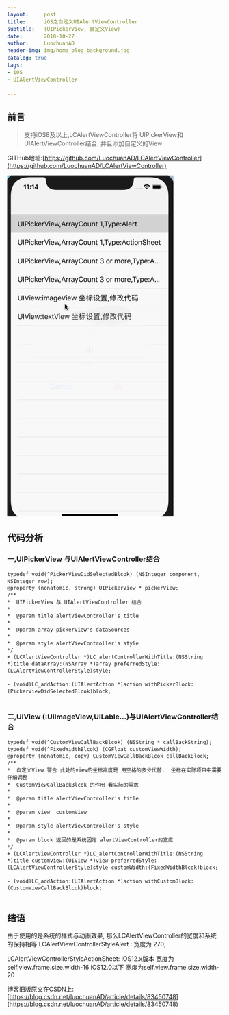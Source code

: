 ```yaml
---
layout:     post
title:      iOS之自定义UIAlertViewController 
subtitle:   (UIPickerView, 自定义View)
date:       2018-10-27
author:     LuochuanAD
header-img: img/home_blog_background.jpg
catalog: true
tags:
- iOS 
- UIAlertViewController

---
```


## 前言

>支持iOS8及以上,LCAlertViewController将 UIPickerView和UIAlertViewController结合, 并且添加自定义的View


GITHub地址:[https://github.com/LuochuanAD/LCAlertViewController](https://github.com/LuochuanAD/LCAlertViewController)

![gif](https://github.com/LuochuanAD/LCAlertViewController/blob/master/LCAlertViewController/demo.gif)



## 代码分析


### 一,UIPickerView 与UIAlertViewController结合

```
typedef void(^PickerViewDidSelectedBlcok) (NSInteger component, NSInteger row);
@property (nonatomic, strong) UIPickerView * pickerView;
/**
*  UIPickerView 与 UIAlertViewController 结合
*
*  @param title alertViewController's title
*
*  @param array pickerView's dataSources
*
*  @param style alertViewController's style
*/
+ (LCAlertViewController *)LC_alertControllerWithTitle:(NSString *)title dataArray:(NSArray *)array preferredStyle:(LCAlertViewControllerStyle)style;

- (void)LC_addAction:(UIAlertAction *)action withPickerBlock:(PickerViewDidSelectedBlcok)block;
 

```

### 二,UIView (:UIImageView,UILable…)与UIAlertViewController结合 

```
typedef void(^CustomViewCallBackBlcok) (NSString * callBackString);
typedef void(^FixedWidthBlcok) (CGFloat customViewWidth);
@property (nonatomic, copy) CustomViewCallBackBlcok callBackBlock;
/**
*  自定义View 警告 此处的view的坐标高度是 用空格的多少代替.  坐标在实际项目中需要仔细调整
*  CustomViewCallBackBlcok 的作用 看实际的需求
*
*  @param title alertViewController's title
*
*  @param view  customView
*
*  @param style alertViewController's style
*
*  @param block 返回的是系统固定 alertViewController的宽度
*/
+ (LCAlertViewController *)LC_alertControllerWithTitle:(NSString *)title customView:(UIView *)view preferredStyle:(LCAlertViewControllerStyle)style customWidth:(FixedWidthBlcok)block;

- (void)LC_addAction:(UIAlertAction *)action withCustomBlock:(CustomViewCallBackBlcok)block;


```


## 结语

由于使用的是系统的样式与动画效果, 那么LCAlertViewController的宽度和系统的保持相等
LCAlertViewControllerStyleAlert :
宽度为 270;

LCAlertViewControllerStyleActionSheet:
iOS12.x版本 宽度为self.view.frame.size.width-16
iOS12.0以下 宽度为self.view.frame.size.width-20


博客旧版原文在CSDN上:[https://blog.csdn.net/luochuanAD/article/details/83450748](https://blog.csdn.net/luochuanAD/article/details/83450748) 




